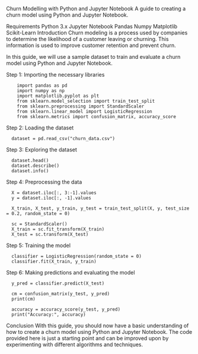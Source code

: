 Churn Modelling with Python and Jupyter Notebook
A guide to creating a churn model using Python and Jupyter Notebook.

Requirements
Python 3.x
Jupyter Notebook
Pandas
Numpy
Matplotlib
Scikit-Learn
Introduction
Churn modeling is a process used by companies to determine the likelihood of a customer leaving or churning. This information is used to improve customer retention and prevent churn.

In this guide, we will use a sample dataset to train and evaluate a churn model using Python and Jupyter Notebook.

Step 1: Importing the necessary libraries

        
        import pandas as pd
        import numpy as np
        import matplotlib.pyplot as plt
        from sklearn.model_selection import train_test_split
        from sklearn.preprocessing import StandardScaler
        from sklearn.linear_model import LogisticRegression
        from sklearn.metrics import confusion_matrix, accuracy_score 
        

Step 2: Loading the dataset

      
      dataset = pd.read_csv("churn_data.csv")
      
Step 3: Exploring the dataset

      dataset.head()
      dataset.describe()
      dataset.info()
      
Step 4: Preprocessing the data

      
      X = dataset.iloc[:, 3:-1].values
      y = dataset.iloc[:, -1].values

      X_train, X_test, y_train, y_test = train_test_split(X, y, test_size = 0.2, random_state = 0)

      sc = StandardScaler()
      X_train = sc.fit_transform(X_train)
      X_test = sc.transform(X_test)
      
Step 5: Training the model

      
      classifier = LogisticRegression(random_state = 0)
      classifier.fit(X_train, y_train)
      
Step 6: Making predictions and evaluating the model

      
      y_pred = classifier.predict(X_test)

      cm = confusion_matrix(y_test, y_pred)
      print(cm)

      accuracy = accuracy_score(y_test, y_pred)
      print("Accuracy:", accuracy)
      
Conclusion
With this guide, you should now have a basic understanding of how to create a churn model using Python and Jupyter Notebook. The code provided here is just a starting point and can be improved upon by experimenting with different algorithms and techniques.

